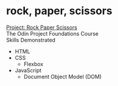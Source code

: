 # rock, paper, scissors
[Project: Rock Paper Scissors](https://www.theodinproject.com/lessons/foundations-rock-paper-scissors) <br>
The Odin Project Foundations Course <br>
Skills Demonstrated <br>
- HTML 
- CSS 
    - Flexbox
- JavaScript
    - Document Object Model (DOM)
